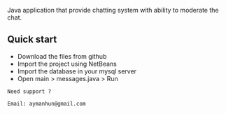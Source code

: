 Java application that provide chatting system with ability to moderate the chat. 

## Quick start

- Download the files from github
- Import the project using NetBeans
- Import the database in your mysql server
- Open main > messages.java > Run

```
Need support ? 

Email: aymanhun@gmail.com


